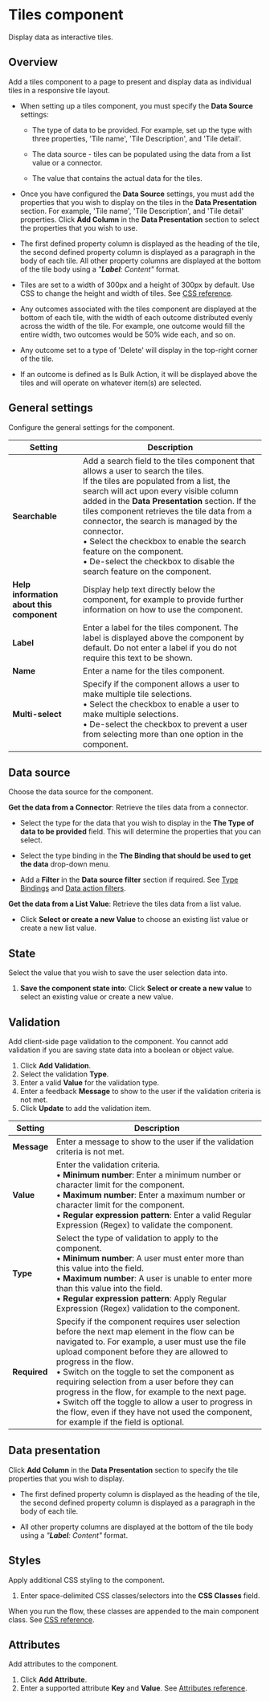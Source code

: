 # Tiles component

<head>
  <meta name="guidename" content="Flow"/>
  <meta name="context" content="GUID-b072eb54-2ed5-4156-8034-fbeaeaaed814"/>
</head>


Display data as interactive tiles.

## Overview

Add a tiles component to a page to present and display data as individual tiles in a responsive tile layout.

-   When setting up a tiles component, you must specify the **Data Source** settings:

    -   The type of data to be provided. For example, set up the type with three properties, 'Tile name', 'Tile Description', and 'Tile detail'.

    -   The data source - tiles can be populated using the data from a list value or a connector.

    -   The value that contains the actual data for the tiles.

-   Once you have configured the **Data Source** settings, you must add the properties that you wish to display on the tiles in the **Data Presentation** section. For example, 'Tile name', 'Tile Description', and 'Tile detail' properties. Click **Add Column** in the **Data Presentation** section to select the properties that you wish to use.

-   The first defined property column is displayed as the heading of the tile, the second defined property column is displayed as a paragraph in the body of each tile. All other property columns are displayed at the bottom of the tile body using a *"__Label__: Content"* format.

-   Tiles are set to a width of 300px and a height of 300px by default. Use CSS to change the height and width of tiles. See [CSS reference](/docs/Atomsphere/Flow/topics/r-flo-CSS_Reference_d32122b8-0f11-47be-91c6-6986575f933e.md).

-   Any outcomes associated with the tiles component are displayed at the bottom of each tile, with the width of each outcome distributed evenly across the width of the tile. For example, one outcome would fill the entire width, two outcomes would be 50% wide each, and so on.

-   Any outcome set to a type of 'Delete' will display in the top-right corner of the tile.

-   If an outcome is defined as Is Bulk Action, it will be displayed above the tiles and will operate on whatever item\(s\) are selected.


## General settings

Configure the general settings for the component.

| Setting                       | Description                                                                                                                                                      |
|-------------------------------|------------------------------------------------------------------------------------------------------------------------------------------------------------------|
| **Searchable**                | Add a search field to the tiles component that allows a user to search the tiles. <br />If the tiles are populated from a list, the search will act upon every visible column added in the **Data Presentation** section. If the tiles component retrieves the tile data from a connector, the search is managed by the connector. <br />• Select the checkbox to enable the search feature on the component. <br />• De-select the checkbox to disable the search feature on the component. |
| **Help information about this component** | Display help text directly below the component, for example to provide further information on how to use the component.                                            |
| **Label**                     | Enter a label for the tiles component. The label is displayed above the component by default. Do not enter a label if you do not require this text to be shown.  |
| **Name**                      | Enter a name for the tiles component.                                                                                                                           |
| **Multi-select**              | Specify if the component allows a user to make multiple tile selections. <br />• Select the checkbox to enable a user to make multiple selections. <br />• De-select the checkbox to prevent a user from selecting more than one option in the component.                                                          |


## Data source

Choose the data source for the component.

**Get the data from a Connector**: Retrieve the tiles data from a connector.

-   Select the type for the data that you wish to display in the **The Type of data to be provided** field. This will determine the properties that you can select.

-   Select the type binding in the **The Binding that should be used to get the data** drop-down menu.

-   Add a **Filter** in the **Data source filter** section if required. See [Type Bindings](/docs/Atomsphere/Flow/topics/c-flo-Types_Bindings_d7c6499e-7796-491f-bdcf-0c41f65bce9e.md) and [ Data action filters](/docs/Atomsphere/Flow/topics/c-flo-Data-Action_Filters_7246bf53-46ad-4ecb-88f9-177803b59ac0.md).


**Get the data from a List Value**: Retrieve the tiles data from a list value.

-   Click **Select or create a new Value** to choose an existing list value or create a new list value.


## State

Select the value that you wish to save the user selection data into.

1.  **Save the component state into**: Click **Select or create a new value** to select an existing value or create a new value.

## Validation

Add client-side page validation to the component. You cannot add validation if you are saving state data into a boolean or object value.

1.  Click **Add Validation**.
2.  Select the validation **Type**.
3.  Enter a valid **Value** for the validation type.
4.  Enter a feedback **Message** to show to the user if the validation criteria is not met.
5.  Click **Update** to add the validation item.

| Setting    | Description                                                                                                                                                                         |
|------------|-------------------------------------------------------------------------------------------------------------------------------------------------------------------------------------|
| **Message**| Enter a message to show to the user if the validation criteria is not met.                                                                                                           |
| **Value**  | Enter the validation criteria. <br /> • **Minimum number**: Enter a minimum number or character limit for the component. <br /> • **Maximum number**: Enter a maximum number or character limit for the component. <br /> • **Regular expression pattern**: Enter a valid Regular Expression (Regex) to validate the component. |
| **Type**   | Select the type of validation to apply to the component. <br /> • **Minimum number**: A user must enter more than this value into the field. <br /> • **Maximum number**: A user is unable to enter more than this value into the field. <br /> • **Regular expression pattern**: Apply Regular Expression (Regex) validation to the component. |
| **Required** | Specify if the component requires user selection before the next map element in the flow can be navigated to. For example, a user must use the file upload component before they are allowed to progress in the flow. <br /> • Switch on the toggle to set the component as requiring selection from a user before they can progress in the flow, for example to the next page. <br /> • Switch off the toggle to allow a user to progress in the flow, even if they have not used the component, for example if the field is optional. |


## Data presentation

Click **Add Column** in the **Data Presentation** section to specify the tile properties that you wish to display.

-   The first defined property column is displayed as the heading of the tile, the second defined property column is displayed as a paragraph in the body of each tile.

-   All other property columns are displayed at the bottom of the tile body using a *"__Label__: Content"* format.


## Styles

Apply additional CSS styling to the component.

1.  Enter space-delimited CSS classes/selectors into the **CSS Classes** field.

When you run the flow, these classes are appended to the main component class. See [CSS reference](/docs/Atomsphere/Flow/topics/r-flo-CSS_Reference_d32122b8-0f11-47be-91c6-6986575f933e.md).

## Attributes

Add attributes to the component.

1.  Click **Add Attribute**.
2.  Enter a supported attribute **Key** and **Value**. See [Attributes reference](/docs/Atomsphere/Flow/topics/r-flo-Attributes_Reference_4f153424-8c52-4e24-b289-2d961f0b9830.md).